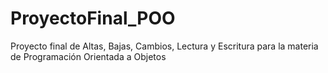 # ProyectoFinal_POO
Proyecto final de Altas, Bajas, Cambios, Lectura y Escritura para la materia de Programación Orientada a Objetos
